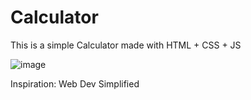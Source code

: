 # Calculator

This is a simple Calculator made with HTML + CSS + JS

![image](https://user-images.githubusercontent.com/78442505/172043208-e1f3c371-2040-475a-838f-5d5cae4fed7e.png)


Inspiration: Web Dev Simplified
